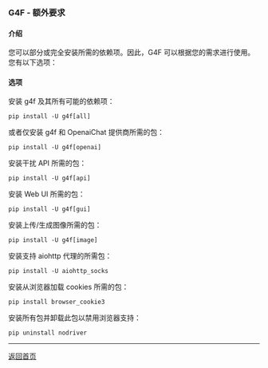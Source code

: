 ### G4F - 额外要求

#### 介绍

您可以部分或完全安装所需的依赖项。因此，G4F 可以根据您的需求进行使用。您有以下选项：

#### 选项

安装 g4f 及其所有可能的依赖项：
```
pip install -U g4f[all]
```
或者仅安装 g4f 和 OpenaiChat 提供商所需的包：
```
pip install -U g4f[openai]
```
安装干扰 API 所需的包：
```
pip install -U g4f[api]
```
安装 Web UI 所需的包：
```
pip install -U g4f[gui]
```
安装上传/生成图像所需的包：
```
pip install -U g4f[image]
```
安装支持 aiohttp 代理的所需包：
```
pip install -U aiohttp_socks
```
安装从浏览器加载 cookies 所需的包：
```
pip install browser_cookie3
```
安装所有包并卸载此包以禁用浏览器支持：
```
pip uninstall nodriver 
```

---
[返回首页](/)
